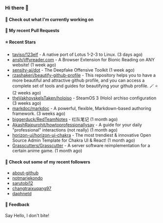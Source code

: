 ### Hi there 👋

#### 👷 Check out what I'm currently working on

#### 🔨 My recent Pull Requests


#### ⭐ Recent Stars

- [taviso/123elf](https://github.com/taviso/123elf) - A native port of Lotus 1-2-3 to Linux. (3 days ago)
- [ansh/jiffyreader.com](https://github.com/ansh/jiffyreader.com) - A Browser Extension for Bionic Reading on ANY website! (1 week ago)
- [sensity-ai/dot](https://github.com/sensity-ai/dot) - The Deepfake Offensive Toolkit (1 week ago)
- [rzashakeri/beautify-github-profile](https://github.com/rzashakeri/beautify-github-profile) - This repository helps you to have a more beautiful and attractive github profile, and you can access a complete set of tools and guides for beautifying your github profile. 🪄 ⭐ (2 weeks ago)
- [theVakhovskeIsTaken/holoiso](https://github.com/theVakhovskeIsTaken/holoiso) - SteamOS 3 (Holo) archiso configuration (3 weeks ago)
- [markdoc/markdoc](https://github.com/markdoc/markdoc) - A powerful, flexible, Markdown-based authoring framework. (3 weeks ago)
- [biggerduck/RedTeamNotes](https://github.com/biggerduck/RedTeamNotes) - 红队笔记 (1 month ago)
- [AkashRajpurohit/howtoprofessionallysay](https://github.com/AkashRajpurohit/howtoprofessionallysay) - A guide for your daily &#34;professional&#34; interactions (not really) (1 month ago)
- [horizon-ui/horizon-ui-chakra](https://github.com/horizon-ui/horizon-ui-chakra) - The most trendiest &amp; innovative Open Source Admin Template for Chakra UI &amp; React! (1 month ago)
- [Grasscutters/Grasscutter](https://github.com/Grasscutters/Grasscutter) - A server software reimplementation for a certain anime game. (1 month ago)

#### 👯 Check out some of my recent followers

- [about-github](https://github.com/about-github)
- [notmariekondo](https://github.com/notmariekondo)
- [sarutobi12](https://github.com/sarutobi12)
- [changtraixuqang97](https://github.com/changtraixuqang97)
- [daphnetd](https://github.com/daphnetd)

#### 💬 Feedback

Say Hello, I don't bite!